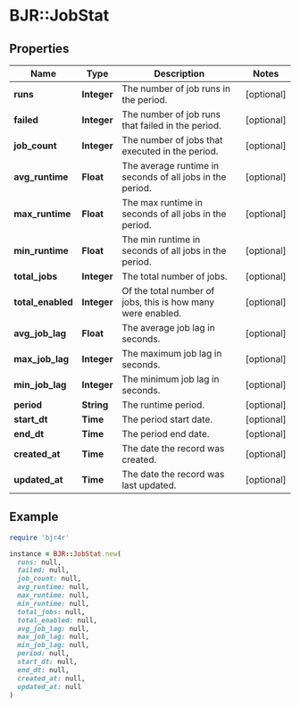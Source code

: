 # BJR::JobStat

## Properties

| Name | Type | Description | Notes |
| ---- | ---- | ----------- | ----- |
| **runs** | **Integer** | The number of job runs in the period. | [optional] |
| **failed** | **Integer** | The number of job runs that failed in the period. | [optional] |
| **job_count** | **Integer** | The number of jobs that executed in the period. | [optional] |
| **avg_runtime** | **Float** | The average runtime in seconds of all jobs in the period. | [optional] |
| **max_runtime** | **Float** | The max runtime in seconds of all jobs in the period. | [optional] |
| **min_runtime** | **Float** | The min runtime in seconds of all jobs in the period. | [optional] |
| **total_jobs** | **Integer** | The total number of jobs. | [optional] |
| **total_enabled** | **Integer** | Of the total number of jobs, this is how many were enabled. | [optional] |
| **avg_job_lag** | **Float** | The average job lag in seconds. | [optional] |
| **max_job_lag** | **Integer** | The maximum job lag in seconds. | [optional] |
| **min_job_lag** | **Integer** | The minimum job lag in seconds. | [optional] |
| **period** | **String** | The runtime period. | [optional] |
| **start_dt** | **Time** | The period start date. | [optional] |
| **end_dt** | **Time** | The period end date. | [optional] |
| **created_at** | **Time** | The date the record was created. | [optional] |
| **updated_at** | **Time** | The date the record was last updated. | [optional] |

## Example

```ruby
require 'bjr4r'

instance = BJR::JobStat.new(
  runs: null,
  failed: null,
  job_count: null,
  avg_runtime: null,
  max_runtime: null,
  min_runtime: null,
  total_jobs: null,
  total_enabled: null,
  avg_job_lag: null,
  max_job_lag: null,
  min_job_lag: null,
  period: null,
  start_dt: null,
  end_dt: null,
  created_at: null,
  updated_at: null
)
```


